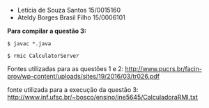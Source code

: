 - Letícia de Souza Santos 15/0015160
- Ateldy Borges Brasil Filho 15/0006101

**Para compilar a questão 3:**

```
$ javac *.java

```

```
$ rmic CalculatorServer

```
Fontes utilizadas para as questões 1 e 2: http://www.pucrs.br/facin-prov/wp-content/uploads/sites/19/2016/03/tr026.pdf

fonte utilizada para a execução da questão 3: http://www.inf.ufsc.br/~bosco/ensino/ine5645/CalculadoraRMI.txt
